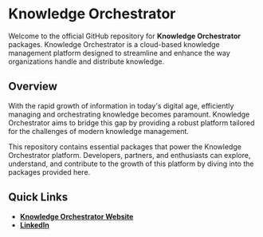# Knowledge Orchestrator

Welcome to the official GitHub repository for **Knowledge Orchestrator** packages. Knowledge Orchestrator is a cloud-based knowledge management platform designed to streamline and enhance the way organizations handle and distribute knowledge.

## Overview

With the rapid growth of information in today's digital age, efficiently managing and orchestrating knowledge becomes paramount. Knowledge Orchestrator aims to bridge this gap by providing a robust platform tailored for the challenges of modern knowledge management.

This repository contains essential packages that power the Knowledge Orchestrator platform. Developers, partners, and enthusiasts can explore, understand, and contribute to the growth of this platform by diving into the packages provided here.

## Quick Links

- **[Knowledge Orchestrator Website](https://www.knowledge-orchestrator.com)**
- **[LinkedIn](https://www.linkedin.com/company/knowledge-orchestrator/)**
